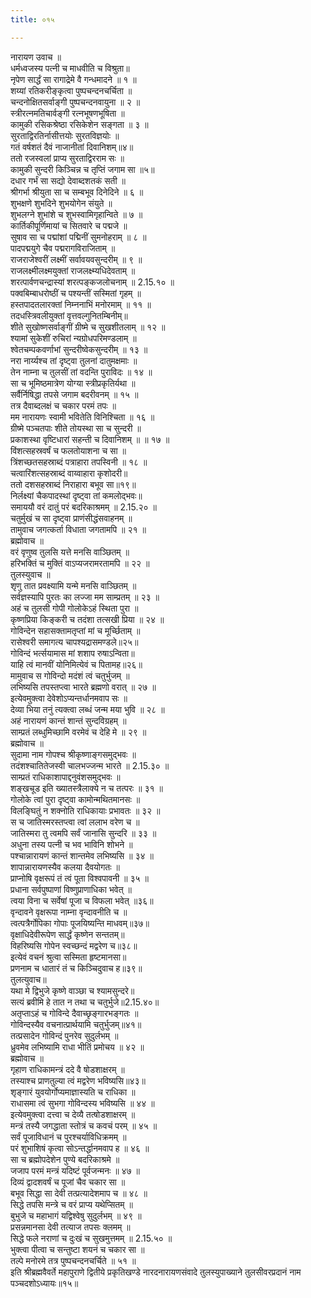 ```yaml
---
title: ०१५

---
```

नारायण उवाच ॥  
धर्मध्वजस्य पत्नी च माधवीति च विश्रुता॥  
नृपेण सार्द्धं सा रागाद्रेमे वै गन्धमादने ॥ १ ॥  
शय्यां रतिकरीङ्कृत्वा पुष्पचन्दनचर्चिता ॥  
चन्दनोक्षितसर्वाङ्गी पुष्पचन्दनवायुना ॥ २ ॥  
स्त्रीरत्नमतिचार्वङ्गी रत्नभूषणभूषिता ॥  
कामुकी रसिकश्रेष्ठा रसिकेशेन सङ्गता ॥ ३ ॥  
सुरताद्विरतिर्नासीत्तयोः सुरतविज्ञयोः ॥  
गतं वर्षशतं दैवं नाजानीतां दिवानिशम्॥४॥  
ततो रजस्वलां प्राप्य सुरताद्विरराम सः ॥  
कामुकी सुन्दरी किञ्चिन्न च तृप्तिं जगाम सा ॥५॥  
दधार गर्भं सा सद्यो देवाब्दशतकं सती ॥  
श्रीगर्भा श्रीयुता सा च सम्बभूव दिनेदिने ॥ ६ ॥  
शुभक्षणे शुभदिने शुभयोगेन संयुते ॥  
शुभलग्ने शुभांशे च शुभस्वामिगृहान्विते ॥ ७ ॥  
कार्तिकीपूर्णिमायां च सितवारे च पद्मजे ॥  
सुषाव सा च पद्मांशां पद्मिनीं सुमनोहराम् ॥ ८ ॥  
पादपद्मयुगे चैव पद्मरागविराजिताम् ॥  
राजराजेश्वरीं लक्ष्मीं सर्वावयवसुन्दरीम् ॥ ९ ॥  
राजलक्ष्मीलक्ष्मयुक्तां राजलक्ष्म्यधिदेवताम् ॥  
शरत्पार्वणचन्द्रास्यां शरत्पङ्कजलोचनाम् ॥ 2.15.१० ॥  
पक्वबिम्बाधरोष्ठीं च पश्यन्तीं सस्मितां गृहम् ॥  
हस्तपादतलारक्तां निम्ननाभिं मनोरमाम् ॥ ११ ॥  
तदधस्त्रिवलीयुक्तां वृत्तवल्गुनितम्बिनीम्॥  
शीते सुखोष्णसर्वाङ्गीं ग्रीष्मे च सुखशीतलाम् ॥ १२ ॥  
श्यामां सुकेशीं रुचिरां न्यग्रोधपरिमण्डलाम् ॥  
श्वेतचम्पकवर्णाभां सुन्दरीष्वेकसुन्दरीम् ॥ १३ ॥  
नरा नार्य्यश्च तां दृष्ट्वा तुलनां दातुमक्षमाः ॥  
तेन नाम्ना च तुलसीं तां वदन्ति पुराविदः ॥ १४ ॥  
सा च भूमिष्ठमात्रेण योग्या स्त्रीप्रकृतिर्यथा ॥  
सर्वैर्निषिद्धा तपसे जगाम बदरीवनम् ॥ १५ ॥  
तत्र दैवाब्दलक्षं च चकार परमं तपः ॥  
मम नारायणः स्वामी भवितेति विनिश्चिता ॥ १६ ॥  
ग्रीष्मे पञ्चतपाः शीते तोयस्था सा च सुन्दरी ॥  
प्रकाशस्था वृष्टिधारां सहन्ती च दिवानिशम् ॥ ॥ १७ ॥  
विंशत्सहस्रवर्षं च फलतोयाशना च सा ॥  
त्रिंशच्छतसहस्राब्दं पत्राहारा तपस्विनी ॥ १८ ॥  
चत्वारिंशत्सहस्राब्दं वाय्वाहारा कृशोदरी॥  
ततो दशसहस्राब्दं निराहारा बभूव सा॥१९॥  
निर्लक्ष्यां चैकपादस्थां दृष्ट्वा तां कमलोद्भवः॥  
समाययौ वरं दातुं परं बदरिकाश्रमम् ॥ 2.15.२० ॥  
चतुर्मुखं च सा दृष्ट्वा प्राणंसीद्धंसवाहनम् ॥  
तामुवाच जगत्कर्ता विधाता जगतामपि ॥ २१ ॥  
ब्रह्मोवाच ॥  
वरं वृणुष्व तुलसि यत्ते मनसि वाञ्छितम् ॥  
हरिभक्तिं च मुक्तिं वाऽप्यजरामरतामपि ॥ २२ ॥  
तुलस्युवाच ॥  
शृणु तात प्रवक्ष्यामि यन्मे मनसि वाञ्छितम् ॥  
सर्वज्ञस्यापि पुरतः का लज्जा मम साम्प्रतम् ॥ २३ ॥  
अहं च तुलसी गोपी गोलोकेऽहं स्थिता पुरा ॥  
कृष्णप्रिया किङ्करी च तदंशा तत्सखी प्रिया ॥ २४ ॥  
गोविन्देन सहासक्तामतृप्तां मां च मूर्च्छिताम् ॥  
रासेश्वरी समागत्य चापश्यद्रासमण्डले॥२५॥  
गोविन्दं भर्त्सयामास मां शशाप रुषाऽन्विता॥  
याहि त्वं मानवीं योनिमित्येवं च पितामह॥२६॥  
मामुवाच स गोविन्दो मदंशं त्वं चतुर्भुजम् ॥  
लभिष्यसि तपस्तप्त्वा भारते ब्रह्मणो वरात् ॥ २७ ॥  
इत्येवमुक्त्वा देवेशोऽप्यन्तर्धानमवाप सः ॥  
देव्या भिया तनुं त्यक्त्वा लब्धं जन्म मया भुवि ॥ २८ ॥  
अहं नारायणं कान्तं शान्तं सुन्दविग्रहम् ॥  
साम्प्रतं लब्धुमिच्छामि वरमेवं च देहि मे ॥ २९ ॥  
ब्रह्मोवाच ॥  
सुदामा नाम गोपश्च श्रीकृष्णाङ्गसमुद्भवः ॥  
तदंशश्चातितेजस्वी चालभज्जन्म भारते ॥ 2.15.३० ॥  
साम्प्रतं राधिकाशापाद्दनुवंशसमुद्भवः ॥  
शङ्खचूड इति ख्यातस्त्रैलाक्ये न च तत्परः ॥ ३१ ॥  
गोलोके त्वां पुरा दृष्ट्वा कामोन्मथितमानसः ॥  
विलङ्घितुं न शक्नोति राधिकायाः प्रभावतः ॥ ३२ ॥  
स च जातिस्मरस्तप्त्वा त्वां ललाभ वरेण च ॥  
जातिस्मरा तु त्वमपि सर्वं जानासि सुन्दरि ॥ ३३ ॥  
अधुना तस्य पत्नी च भव भाविनि शोभने ॥  
पश्चान्नारायणं कान्तं शान्तमेव लभिष्यसि ॥ ३४ ॥  
शापान्नारायणस्यैव कलया दैवयोगतः ॥  
प्राप्नोषि वृक्षरूपं तं त्वं पूता विश्वपावनी ॥ ३५ ॥  
प्रधाना सर्वपुष्पाणां विष्णुप्राणाधिका भवेत् ॥  
त्वया विना च सर्वेषां पूजा च विफला भवेत् ॥३६॥  
वृन्दावने वृक्षरूपा नाम्ना वृन्दावनीति च ॥  
त्वत्पत्रैर्गोपिका गोपाः पूजयिष्यन्ति माधवम्॥३७॥  
वृक्षाधिदेवीरूपेण सार्द्धं कृष्णेन सन्ततम्॥  
विहरिष्यसि गोपेन स्वच्छन्दं मद्वरेण च॥३८॥  
इत्येवं वचनं श्रुत्वा सस्मिता हृष्टमानसा॥  
प्रणनाम च धातारं तं च किञ्चिदुवाच ह॥३९॥  
तुलत्युवाच॥  
यथा मे द्विभुजे कृष्णे वाञ्छा च श्यामसुन्दरे॥  
सत्यं ब्रवीमि हे तात न तथा च चतुर्भुजे॥2.15.४०॥  
अतृप्ताऽहं च गोविन्दे दैवाच्छृङ्गारभङ्गतः ॥  
गोविन्दस्यैव वचनात्प्रार्थयामि चतुर्भुजम्॥४१॥  
तत्प्रसादेन गोविन्दं पुनरेव सुदुर्लभम् ॥  
ध्रुवमेव लभिष्यामि राधा भीतिं प्रमोचय ॥ ४२ ॥  
ब्रह्मोवाच ॥  
गृहाण राधिकामन्त्रं ददे वै षोडशाक्षरम् ॥  
तस्याश्च प्राणतुल्या त्वं मद्वरेण भविष्यसि॥४३॥  
शृङ्गारं युवयोर्गोप्यमाज्ञास्यति च राधिका ॥  
राधासमा त्वं सुभगा गोविन्दस्य भविष्यसि ॥ ४४ ॥  
इत्येवमुक्त्वा दत्त्वा च देव्यै तत्षोडशाक्षरम् ॥  
मन्त्रं तस्यै जगद्धाता स्तोत्रं च कवचं परम् ॥ ४५ ॥  
सर्वं पूजाविधानं च पुरश्चर्याविधिक्रमम् ॥  
परं शुभाशिषं कृत्वा सोऽन्तर्द्धानमवाप ह ॥ ४६ ॥  
सा च ब्रह्मोपदेशेन पुण्ये बदरिकाश्रमे ॥  
जजाप परमं मन्त्रं यदिष्टं पूर्वजन्मनः ॥ ४७ ॥  
दिव्यं द्वादशवर्षं च पूजां चैव चकार सा ॥  
बभूव सिद्धा सा देवी तत्प्रत्यादेशमाप च ॥ ४८ ॥  
सिद्धे तपसि मन्त्रे च वरं प्राप्य यथेप्सितम् ॥  
बुभुजे च महाभागं यद्विश्वेषु सुदुर्लभम् ॥ ४९ ॥  
प्रसन्नमानसा देवी तत्याज तपसः क्लमम् ॥  
सिद्धे फले नराणां च दुःखं च सुखमुत्तमम् ॥ 2.15.५० ॥  
भुक्त्वा पीत्वा च सन्तुष्टा शयनं च चकार सा ॥  
तल्पे मनोरमे तत्र पुष्पचन्दनचर्चिते ॥ ५१ ॥  
इति श्रीब्रह्मवैवर्ते महापुराणे द्वितीये प्रकृतिखण्डे नारदनारायणसंवादे तुलस्युपाख्याने तुलसीवरप्रदानं नाम पञ्चदशोऽध्यायः॥१५॥
